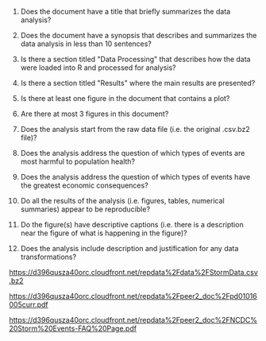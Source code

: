 1. Does the document have a title that briefly summarizes the data analysis?  

1. Does the document have a synopsis that describes and summarizes the data analysis in less than 10 sentences? 

1. Is there a section titled "Data Processing" that describes how the data were loaded into R and processed for analysis?

1. Is there a section titled "Results" where the main results are presented?

1. Is there at least one figure in the document that contains a plot?

1. Are there at most 3 figures in this document?

1. Does the analysis start from the raw data file (i.e. the original .csv.bz2 file)?

1. Does the analysis address the question of which types of events are most harmful to population health?

1. Does the analysis address the question of which types of events have the greatest economic consequences?

1. Do all the results of the analysis (i.e. figures, tables, numerical summaries) appear to be reproducible?

1. Do the figure(s) have descriptive captions (i.e. there is a description near the figure of what is happening in the figure)?

1. Does the analysis include description and justification for any data transformations? 


https://d396qusza40orc.cloudfront.net/repdata%2Fdata%2FStormData.csv.bz2

https://d396qusza40orc.cloudfront.net/repdata%2Fpeer2_doc%2Fpd01016005curr.pdf

https://d396qusza40orc.cloudfront.net/repdata%2Fpeer2_doc%2FNCDC%20Storm%20Events-FAQ%20Page.pdf

